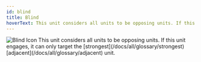 ```yaml
---
id: blind
title: Blind
hoverText: This unit considers all units to be opposing units. If this unit engages, it can only target the strongest adjacent unit.
---
```


<img src="/icons/blind.svg" alt="Blind Icon" />
This unit considers all units to be opposing units. If this unit engages, it can only target the [strongest](/docs/all/glossary/strongest) [adjacent](/docs/all/glossary/adjacent) unit.